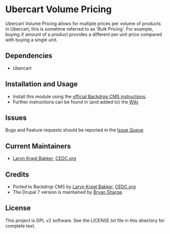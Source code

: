 # Ubercart Volume Pricing

Ubercart Volume Pricing allows for multiple prices per volume of products
in Ubercart, this is sometime referred to as 'Bulk Pricing'. For example,
buying *X* amount of a product provides a different per unit price compared
with buying a single unit.

## Dependencies

- Ubercart

## Installation and Usage

- Install this module using the [official Backdrop CMS instructions](https://backdropcms.org/guide/modules).
- Further instructions can be found in (and added to) the [Wiki](https://github.com/backdrop-contrib/uc_volume_pricing/wiki)

## Issues

Bugs and Feature requests should be reported in the [Issue Queue](https://github.com/backdrop-contrib/uc_volume_pricing/issues)

## Current Maintainers

- [Laryn Kragt Bakker](https://github.com/laryn/), [CEDC.org](https://CEDC.org)

## Credits

- Ported to Backdrop CMS by [Laryn Kragt Bakker](https://github.com/laryn/), [CEDC.org](https://CEDC.org)
- The Drupal 7 version is maintained by [Bryan Sharpe](https://www.drupal.org/u/b_sharpe).

## License

This project is GPL v2 software. See the LICENSE.txt file in this directory for
complete text.
